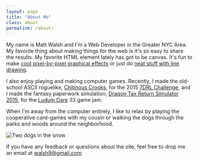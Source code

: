 ```yaml
---
layout: page
title: "About Me"
class: about
permalink: /about/
---
```


My name is Matt Walsh and I'm a Web Developer in the Greater NYC Area. My favorite thing about making things for the web is it's so easy to share the results. My favorite HTML element lately has got to be canvas. It's fun to make [cool pixel-by-pixel graphical effects](https://github.com/walsh9/fun-with-canvas) or just do [neat stuff with line drawing](https://github.com/walsh9/topiary).

I also enjoy playing and making computer games. Recently, I made the old-school ASCII roguelike, [Chitinous Crooks](https://github.com/walsh9/7drl2015), for the 2015 [7DRL Challenge](http://7drl.org/about/), and I made the fantasy paperwork simulation, [Dragon Tax Return Simulator 2015](https://github.com/walsh9/dragon-taxes), for the [Ludum Dare](http://ludumdare.com/compo/about-ludum-dare/) 33 game jam.

When I'm away from the computer entirely, I like to relax by playing the cooperative card-games with my cousin or walking the dogs through the parks and woods around the neighborhood.
    
![Two dogs in the snow](../i/dogs.jpg)
    
If you have any feedback or questions about the site, feel free to drop me an email at [walsh9@gmail.com](mailto:walsh9@gmail.com)
